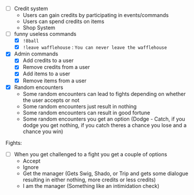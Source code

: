 - [ ] Credit system
    - Users can gain credits by participating in events/commands
    - Users can spend credits on items
    - Shop System
- [ ] funny useless commands
    - [x] `!8ball`
    - [x] `!leave wafflehouse` : `You can never leave the wafflehouse`
- [x] Admin commands
    - [x] Add credits to a user
    - [x] Remove credits from a user
    - [x] Add items to a user
    - [x] Remove items from a user
- [x] Random encounters
    - Some random encounters can lead to fights depending on whether the user accepts or not
    - Some random encounters just result in nothing
    - Some random encounters can result in good fortune
    - Some random encounters you get an option (Dodge - Catch, if you dodge you get nothing, if you catch theres a chance you lose and a chance you win)

Fights:
- [ ] When you get challenged to a fight you get a couple of options
     - Accept
     - Ignore
     - Get the manager (Gets Swig, Shado, or Trip and gets some dialogue resulting in either nothing, more credits or less credits)
     - I am the manager (Something like an intimidation check)
